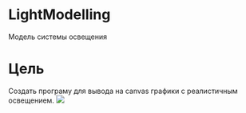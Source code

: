 # LightModelling
Модель системы освещения

# Цель
Создать програму для вывода на canvas графики с реалистичным освещением.
<img src="https://wmpics.pics/di-J980.gif"></img>
